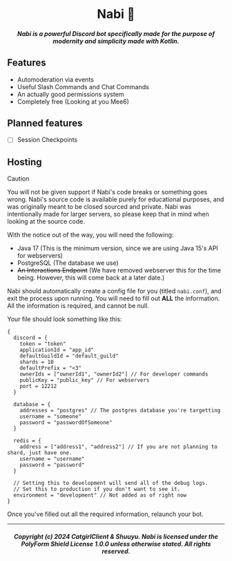 <h1 style="text-align: center">
    Nabi 🦋
</h1>
<h5 style="text-align: center">
    Nabi is a powerful Discord bot specifically made for the purpose of modernity and simplicity made with Kotlin.
</h5>

## Features
* Automoderation via events
* Useful Slash Commands and Chat Commands
* An actually good permissions system
* Completely free (Looking at you Mee6)

## Planned features
* [ ] Session Checkpoints

## Hosting
> [!CAUTION]
> You will not be given support if Nabi's code breaks or something goes wrong. Nabi's source code is available purely for 
> educational purposes, and was originally meant to be closed sourced and private. Nabi was intentionally made for
> larger servers, so please keep that in mind when looking at the source code.

With the notice out of the way, you will need the following: 
* Java 17 (This is the minimum version, since we are using Java 15's API for webservers)
* PostgreSQL (The database we use)
* ~~An Interactions Endpoint~~ (We have removed webserver this for the time being. However, this will come back at a later date.)

Nabi should automatically create a config file for you (titled ``nabi.conf``), and exit the process upon running. You will need to 
fill out **ALL** the information. All the information is required, and cannot be null.

Your file should look something like this: 

```hocon
{
  discord = {
    token = "token"
    applicationId = "app_id"
    defaultGuildId = "default_guild"
    shards = 10
    defaultPrefix = "<3"
    ownerIds = ["ownerId1", "ownerId2"] // For developer commands
    publicKey = "public_key" // For webservers
    port = 12212
  }
  
  database = {
    addresses = "postgres" // The postgres database you're targetting
    username = "someone"
    password = "passwordOfSomeone"
  }

  redis = {
    address = ["address1", "address2"] // If you are not planning to shard, just have one.
    username = "username"
    password = "password"
  }
  
  // Setting this to development will send all of the debug logs.
  // Set this to production if you don't want to see it.
  environment = "development" // Not added as of right now
}
```

Once you've filled out all the required information, relaunch your bot.

___
<h5 style="text-align: center">
    Copyright (c) 2024 CatgirlClient & Shuuyu. Nabi is licensed under the PolyForm Shield License 1.0.0 unless otherwise stated. All rights reserved.
</h5>
